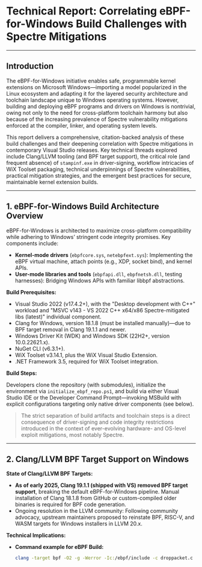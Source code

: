 # Technical Report: Correlating eBPF-for-Windows Build Challenges with Spectre Mitigations

---

## Introduction

The eBPF-for-Windows initiative enables safe, programmable kernel extensions on Microsoft Windows—importing a model popularized in the Linux ecosystem and adapting it for the layered security architecture and toolchain landscape unique to Windows operating systems. However, building and deploying eBPF programs and drivers on Windows is nontrivial, owing not only to the need for cross-platform toolchain harmony but also because of the increasing prevalence of Spectre vulnerability mitigations enforced at the compiler, linker, and operating system levels.

This report delivers a comprehensive, citation-backed analysis of these build challenges and their deepening correlation with Spectre mitigations in contemporary Visual Studio releases. Key technical threads explored include Clang/LLVM tooling (and BPF target support), the critical role (and frequent absence) of `stampinf.exe` in driver-signing, workflow intricacies of WiX Toolset packaging, technical underpinnings of Spectre vulnerabilities, practical mitigation strategies, and the emergent best practices for secure, maintainable kernel extension builds.

---

## 1. eBPF-for-Windows Build Architecture Overview

eBPF-for-Windows is architected to maximize cross-platform compatibility while adhering to Windows’ stringent code integrity promises. Key components include:

- **Kernel-mode drivers** (`ebpfcore.sys`, `netebpfext.sys`): Implementing the eBPF virtual machine, attach points (e.g., XDP, socket bind), and kernel APIs. 
- **User-mode libraries and tools** (`ebpfapi.dll`, `ebpfnetsh.dll`, testing harnesses): Bridging Windows APIs with familiar libbpf abstractions.

**Build Prerequisites:**

- Visual Studio 2022 (v17.4.2+), with the "Desktop development with C++" workload and "MSVC v143 - VS 2022 C++ x64/x86 Spectre-mitigated libs (latest)" individual component.
- Clang for Windows, version 18.1.8 (must be installed manually)—due to BPF target removal in Clang 19.1.1 and newer.
- Windows Driver Kit (WDK) and Windows SDK (22H2+, version 10.0.22621.x).
- NuGet CLI (v6.3.1+).
- WiX Toolset v3.14.1, plus the WiX Visual Studio Extension.
- .NET Framework 3.5, required for WiX Toolset integration.

**Build Steps:**

Developers clone the repository (with submodules), initialize the environment via `initialize_ebpf_repo.ps1`, and build via either Visual Studio IDE or the Developer Command Prompt—invoking MSBuild with explicit configurations targeting only native driver components (see below).

> The strict separation of build artifacts and toolchain steps is a direct consequence of driver-signing and code integrity restrictions introduced in the context of ever-evolving hardware- and OS-level exploit mitigations, most notably Spectre.

---

## 2. Clang/LLVM BPF Target Support on Windows

**State of Clang/LLVM BPF Targets:**

- **As of early 2025, Clang 19.1.1 (shipped with VS) removed BPF target support**, breaking the default eBPF-for-Windows pipeline. Manual installation of Clang 18.1.8 from GitHub or custom-compiled older binaries is required for BPF code generation.
- Ongoing resolution in the LLVM community: Following community advocacy, upstream maintainers proposed to reinstate BPF, RISC-V, and WASM targets for Windows installers in LLVM 20.x.

**Technical Implications:**

- **Command example for eBPF Build:**
  ```bash
  clang -target bpf -O2 -g -Werror -Ic:/ebpf/include -c droppacket.c -o droppacket.o
